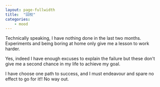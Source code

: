 ```yaml
---
layout: page-fullwidth
title:  "回校"
categories:
    - mood
---
```



Technically speaking, 
I have nothing done in the last two months. 
Experiments and being boring at home only give me a lesson to work harder. 


Yes, indeed I have enough excuses to explain the failure but these don't give me a second chance in my life to achieve my goal.


I have choose one path to success, 
and I must endeavour and spare no effect to go for it!! 
No way out.
